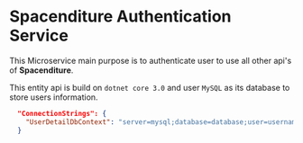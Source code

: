 # Spacenditure Authentication Service

This Microservice main purpose is to authenticate user to use all other api's of **Spacenditure**.

This entity api is build on `dotnet core 3.0` and user `MySQL` as its database to store users information.

```json
  "ConnectionStrings": {
    "UserDetailDbContext": "server=mysql;database=database;user=username;password=password"
  }
```
